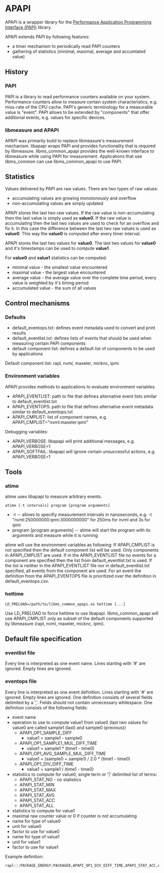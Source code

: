 # APAPI #

APAPI is a wrapper library for the [Performance Application Programming Interface (PAPI)][papi] library.

APAPI extends PAPI by following features:
* a timer mechanism to periodically read PAPI counters
* gathering of statistics (minimal, maximal, average and accumlated value)

## History ##

### PAPI ###

PAPI is a library to read performance counters available on your system.
Performance counters allow to measure certain system characteristics, e.g. miss-rate of the CPU cache.
PAPI's generic terminology for a measurable value is "event".
PAPI allows to be extended by "components" that offer additional events, e.g. values for specific devices.


### libmeasure and APAPI ###

APAPI was primarily build to replace libmeasure's measurement mechanism.
libapapi wraps PAPI and provides functionality that is required by libmeasure.
libms_common_apapi provides the well-known interface to libmeasure while using PAPI for measurement.
Applications that use libms_common can use libms_common_apapi to use PAPI.

## Statistics ##

Values delivered by PAPI are raw values.
There are two types of raw values:
* accumulating values are growing monotonously and overflow
* non-accumulating values are simply updated

APAPI stores the last two raw values.
If the raw value is non-accumulating then the last value is simply used as **value0**.
If the raw value is accumulating then the last two values are used to check for an overflow and fix it.
In this case the difference between the last two raw values is used as **value0**.
This way the **value0** is computed after every timer interval.

APAPI stores the last two values for **value0**.
The last two values for **value0** and it's timestamps can be used to compute **value1**.

For **value0** and **value1** statistics can be computed:
* minimal value - the smallest value encountered
* maximal value - the largest value encountered
* average value - the average value over the complete time period, every value is weighted by it's timing period
* accumulated value - the sum of all values


## Control mechanisms ##

### Defaults ###

* default_eventops.txt: defines event metadata used to convert and print results
* default_eventlist.txt: defines lists of events that should be used when measuring certain PAPI components
* default component list: defines a default list of components to be used by applications

Default component list: rapl, nvml, maxeler, micknc, ipmi

### Environment variables ###

APAPI provides methods to applications to evaluate environment variables.
* APAPI_EVENTLIST: path to file that defines alternative event lists similar to default_eventlist.txt
* APAPI_EVENTOPS: path to file that defines alternative event metadata similar to default_eventops.txt
* APAPI_CMPLIST: list of component names, e.g. APAPI_CMPLIST="nvml:maxeler:ipmi"

Debugging variables:
* APAPI_VERBOSE: libapapi will print additional messages, e.g. APAPI_VERBOSE=1
* APAPI_SOFTFAIL: libapapi will ignore certain unsuccessful actions, e.g. APAPI_VERBOSE=1



## Tools ##

### atime ###

atime uses libapapi to measure arbitrary events.

```
atime [-t intervals] program [program arguments]
```
* -t -- allows to specifiy measurement intervals in nanoseconds, e.g. -t "nvml:250000000:ipmi:3000000000" for 250ms for nvml and 3s for ipmi
* program [program arguments] -- atime will start the program with its arguments and measure while it is running

atime will use the environment variables as following:
If APAPI_CMPLIST is not specified then the default component list will be used.
Only components in APAPI_CMPLIST are used.
If in the APAPI_EVENTLIST file no events for a component are specified then the list from default_eventlist.txt is used.
If the list is neither in the APAPI_EVENTLIST file nor in default_eventlist.txt specified, all events from the component are used.
For an event the definition from the APAPI_EVENTOPS file is prioritized over the definition in default_eventops.csv.

### hettime ###

```
LD_PRELOAD=/path/to/libms_common_apapi.so hettime [...]
```

Use LD_PRELOAD to force hettime to use libapapi.
libms_common_apapi will use APAPI_CMPLIST only as subset of the default components supported by libmeasure (rapl, nvml, maxeler, micknc, ipmi).

## Default file specification ##

### eventlist file ###

Every line is interpreted as one event name.
Lines starting with '#' are ignored.
Empty lines are ignored.

### eventops file ###

Every line is interpreted as one event definition.
Lines starting with '#' are ignored.
Empty lines are ignored.
One definition consists of several fields delimited by a ','.
Fields should not contain unnecessary whitespace.
One definition consists of the following fields:
* event name
* operation to use to compute value1 from value0 (last two values for value0 are called sample1 (last) and sample0 (previous))
  * APAPI_OP1_SAMPLE_DIFF
    * value1 = sample1 - sample0
  * APAPI_OP1_SAMPLE1_MUL_DIFF_TIME
    * value1 = sample1 * (time1 - time0)
  * APAPI_OP1_AVG_SAMPLE_MUL_DIFF_TIME
    * value1 = (sample0 + sample1) / 2.0 * (time1 - time0)
  * APAPI_OP1_DIV_DIFF_TIME
    * value1 = sample1 / (time1 - time0)
* statistics to compute for value0, single term or '|' delimited list of terms:
  * APAPI_STAT_NO - no statistics
  * APAPI_STAT_MIN
  * APAPI_STAT_MAX
  * APAPI_STAT_AVG
  * APAPI_STAT_ACC
  * APAPI_STAT_ALL
* statistics to compute for value1
* maximal raw counter value or 0 if counter is not accumulating
* name for type of value0
* unit for value0
* factor to use for value0
* name for type of value1
* unit for value1
* factor to use for value1

Example definition:
```
rapl:::PACKAGE_ENERGY:PACKAGE0,APAPI_OP1_DIV_DIFF_TIME,APAPI_STAT_ACC,APAPI_STAT_MIN|APAPI_STAT_MAX|APAPI_STAT_AVG,0xffffffff,energy,Ws,1E9,power,W,1
```



[papi]: <https://icl.utk.edu/papi/>

